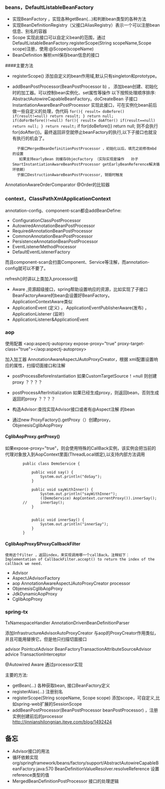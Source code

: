### beans，DefaultListableBeanFactory
* 实现BeanFactory ，实现各种getBean(...)和判断bean类型的各种方法
* 实现BeanDefinitionRegistry（父接口AliasRegistry）表示一个可以注册bean信息、别名的容器
* Scope 实现此接口可以自定义bean的范围，通过DefaultListableBeanFactory.registerScope(String scopeName,Scope scope)注册，使用:@Scope(scopeName)
* BeanDefinition 解析xml保存bean信息的接口

####主要方法

* registerScope() 添加自定义的bean作用域,默认只有singleton和prototype。
* addBeanPostProcessor(BeanPostProcessor b) ， 添加bean创建、初始化时的加工器。可以控制bean实例化、set属性等操作
以下按照处理顺序排序: AbstractAutowireCapableBeanFactory。doCreateBean
        子接口InstantiationAwareBeanPostProcessor 实现此接口，可在实例化bean前后做一些自定义的处理，伪代码
               ```
               for(){
                   result= doBefore()
                   if(result!=null) return result;
               }
               return null;
               ```
               ```
               if(doForBefore()!=null)
                    for(){
                        result= doAfter()
                        if(result==null) return null;
                    }
                    return result;
                ```
        if for{doBefore()} return null; 则不会执行 for{doAfter()}。最终返回非空就停止beanFactory的执行,以下子接口也就没有执行的机会了。

        子接口MergedBeanDefinitionPostProcessor ，初始化以后，填充之前修改mbd的设置
         如果支持earlyBean 则缓存ObjecFactory （实际实现是操作   孙子SmartInstantiationAwareBeanPostProcessor getEarlyBeanReference解决循环依赖）
        子接口DestructionAwareBeanPostProcessor, 销毁时触发



AnnotationAwareOrderComparator @Order的比较器

### context，ClassPathXmlApplicationContext

annotation-config、component-scan都会addBeanDefine:

* ConfigurationClassPostProcessor
* AutowiredAnnotationBeanPostProcessor
* RequiredAnnotationBeanPostProcessor
* CommonAnnotationBeanPostProcessor
* PersistenceAnnotationBeanPostProcessor
* EventListenerMethodProcessor
* DefaultEventListenerFactory

而且component-scan会扫面Component、Service等注解，而annotation-config就可以不要了。

refresh()时讲以上类加入processor组

* Aware ,资源超级接口，spring帮助设置响应的资源，比如实现了子接口BeanFactoryAware的bean会设置好BeanFactory。ApplicationContextAware类似
* ApplicationEvent (定义) ， ApplicationEventPublisherAware(发布) ，ApplicationListener (监听)
* ApplicationListener&ApplicationEvent


### aop
使用配置 <aop:aspectj-autoproxy expose-proxy="true" proxy-target-class="true"></aop:aspectj-autoproxy>
			
加入加工器  AnnotationAwareAspectJAutoProxyCreator，根据 xml配置设置响应的属性，扫描切面接口和注解
* postProcessBeforeInstantiation 如果CustomTargetSource！=null 则创建proxy      ？？？？

* postProcessAfterInitialization 如果已经生成proxy，则返回bean，否则生成返回的proxy ？？？？

* 构造Advisor:查找实现Advisor接口或者有@Aspect注解 的bean
* 通过new ProxyFactory().getProxy（）创建proxy，ObjenesisCglibAopProxy

#### CglibAopProxy.getProxy()
如果expose-proxy="true"，则会使用特殊的CallBack实例，该实例会把当前的代理对象放入到AopContext里面(ThreadLocal绑定),以支持内部方法调用

```
        public class DemoService {
        
        	public void say() {
        		System.out.println("doSay");
        	}
        
        	public void sayWithInner() {
        		System.out.println("sayWithInner");
        		((DemoService) AopContext.currentProxy()).innerSay();
        //		innerSay();
        	}
        
        
        	public void innerSay() {
        		System.out.println("innerSay");
        	}
        }
```
#### CglibAopProxy$ProxyCallbackFilter    
    使用这个Filter ，返回index，来实现调用哪一个callBack。注释如下： Implementation of CallbackFilter.accept() to return the index of the callback we need.






* Advisor
* AspectJAdvisorFactory
* aop  AnnotationAwareAspectJAutoProxyCreator processor
* ObjenesisCglibAopProxy
* JdkDynamicAopProxy
* CglibAopProxy


### spring-tx

TxNamespaceHandler
AnnotationDrivenBeanDefinitionParser

添加InfrastructureAdvisorAutoProxyCreator 与aop的ProxyCreator作用类似，并且可能用替换它。但是他只扫描切面接口

advisor  PointcutAdvisor  BeanFactoryTransactionAttributeSourceAdvisor
advice TransactionInterceptor  

@Autowired Aware 通过processor实现

主要的方法:

* getBean(...)  各种获取bean,  接口BeanFactory定义
* registerAlias(...) 注册别名
* registerScope(String scopeName, Scope scope) 添加scope，可自定义,比如spring-web扩展的SessionScope
* addBeanPostProcessor(BeanPostProcessor beanPostProcessor) ，注册实例创建前后的processor  http://jinnianshilongnian.iteye.com/blog/1492424

## 备忘
* Advisor接口的用法
*  循环依赖实现  org/springframework/beans/factory/support/AbstractAutowireCapableBeanFactory.java:570  BeanDefinitionValueResolver.resolveReference 设置reference类型的值
* MergedBeanDefinitionPostProcessor 接口的处理逻辑
 
      





